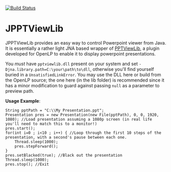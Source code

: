 [![Build Status](https://travis-ci.org/berry120/jpptviewlib.svg?branch=master)](https://travis-ci.org/berry120/jpptviewlib)

# JPPTViewLib

JPPTViewLib provides an easy way to control Powerpoint viewer from Java. It is essentially a rather light JNA based wrapper of [PPTViewLib](http://bazaar.launchpad.net/~openlp-core/openlp/trunk/view/head:/openlp/plugins/presentations/lib/pptviewlib/), a plugin developed for OpenLP to enable it to display powerpoint presentations.

You *must* have `pptviewlib.dll` present on your system and set `-Djna.library.path=C:\your\path\to\dll`, otherwise you'll find yourself buried in a `UnsatisfiedLinkError`. You may use the DLL here or build from the OpenLP source; the one here (in the lib folder) is recommended since it has a minor modification to guard against passing `null` as a parameter to preview path.

**Usage Example**:

```
String pptPath = "C:\\My Presentation.ppt";
Presentation pres = new Presentation(new File(pptPath), 0, 0, 1920, 1080); //Load presentation assuming a 1080p screen (in real life you'll need to match this to a monitor!)
pres.start();
for(int i=0 ; i<10 ; i++) { //Loop through the first 10 steps of the presentation, with a second's pause between each one.
    Thread.sleep(1000);
    pres.stepForward();
}
pres.setBlacked(true); //Black out the presentation
Thread.sleep(1000);
pres.stop(); //Exit
```

